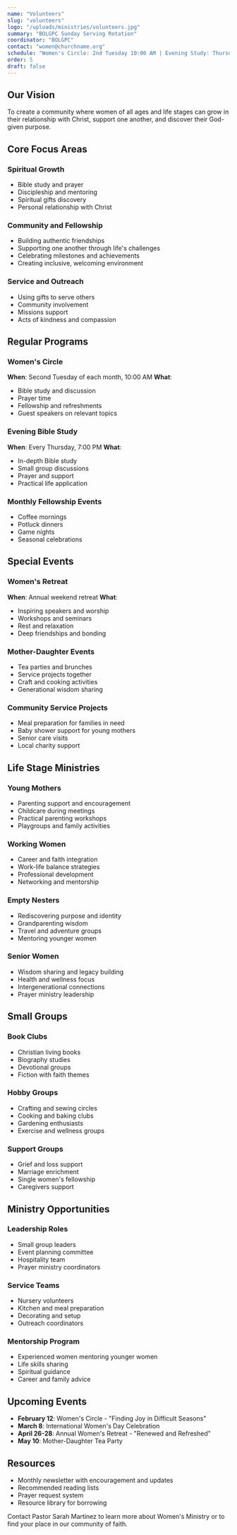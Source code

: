 ```yaml
---
name: "Volunteers"
slug: "volunteers"
logo: "/uploads/ministries/volunteers.jpg"
summary: "BOLGPC Sunday Serving Rotation"
coordinator: "BOLGPC"
contact: "women@churchname.org"
schedule: "Women's Circle: 2nd Tuesday 10:00 AM | Evening Study: Thursday 7:00 PM"
order: 5
draft: false
---
```


## Our Vision

To create a community where women of all ages and life stages can grow in their relationship with Christ, support one another, and discover their God-given purpose.

## Core Focus Areas

### Spiritual Growth
- Bible study and prayer
- Discipleship and mentoring
- Spiritual gifts discovery
- Personal relationship with Christ

### Community and Fellowship
- Building authentic friendships
- Supporting one another through life's challenges
- Celebrating milestones and achievements
- Creating inclusive, welcoming environment

### Service and Outreach
- Using gifts to serve others
- Community involvement
- Missions support
- Acts of kindness and compassion

## Regular Programs

### Women's Circle
**When**: Second Tuesday of each month, 10:00 AM
**What**:
- Bible study and discussion
- Prayer time
- Fellowship and refreshments
- Guest speakers on relevant topics

### Evening Bible Study
**When**: Every Thursday, 7:00 PM
**What**:
- In-depth Bible study
- Small group discussions
- Prayer and support
- Practical life application

### Monthly Fellowship Events
- Coffee mornings
- Potluck dinners
- Game nights
- Seasonal celebrations

## Special Events

### Women's Retreat
**When**: Annual weekend retreat
**What**:
- Inspiring speakers and worship
- Workshops and seminars
- Rest and relaxation
- Deep friendships and bonding

### Mother-Daughter Events
- Tea parties and brunches
- Service projects together
- Craft and cooking activities
- Generational wisdom sharing

### Community Service Projects
- Meal preparation for families in need
- Baby shower support for young mothers
- Senior care visits
- Local charity support

## Life Stage Ministries

### Young Mothers
- Parenting support and encouragement
- Childcare during meetings
- Practical parenting workshops
- Playgroups and family activities

### Working Women
- Career and faith integration
- Work-life balance strategies
- Professional development
- Networking and mentorship

### Empty Nesters
- Rediscovering purpose and identity
- Grandparenting wisdom
- Travel and adventure groups
- Mentoring younger women

### Senior Women
- Wisdom sharing and legacy building
- Health and wellness focus
- Intergenerational connections
- Prayer ministry leadership

## Small Groups

### Book Clubs
- Christian living books
- Biography studies
- Devotional groups
- Fiction with faith themes

### Hobby Groups
- Crafting and sewing circles
- Cooking and baking clubs
- Gardening enthusiasts
- Exercise and wellness groups

### Support Groups
- Grief and loss support
- Marriage enrichment
- Single women's fellowship
- Caregivers support

## Ministry Opportunities

### Leadership Roles
- Small group leaders
- Event planning committee
- Hospitality team
- Prayer ministry coordinators

### Service Teams
- Nursery volunteers
- Kitchen and meal preparation
- Decorating and setup
- Outreach coordinators

### Mentorship Program
- Experienced women mentoring younger women
- Life skills sharing
- Spiritual guidance
- Career and family advice

## Upcoming Events

- **February 12**: Women's Circle - "Finding Joy in Difficult Seasons"
- **March 8**: International Women's Day Celebration
- **April 26-28**: Annual Women's Retreat - "Renewed and Refreshed"
- **May 10**: Mother-Daughter Tea Party

## Resources

- Monthly newsletter with encouragement and updates
- Recommended reading lists
- Prayer request system
- Resource library for borrowing

Contact Pastor Sarah Martinez to learn more about Women's Ministry or to find your place in our community of faith.